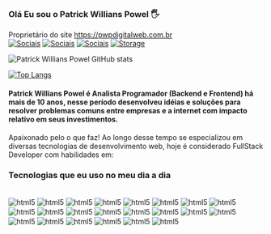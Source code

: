
### Olá Eu sou o Patrick Willians Powel 🖐️
Proprietário do site https://pwpdigitalweb.com.br <br/>
[![Sociais](https://img.shields.io/badge/GitHub-100000?style=for-the-badge&logo=github&logoColor=white)](https://github.com/PatrickPowel)
[![Sociais](https://img.shields.io/badge/LinkedIn-0077B5?style=for-the-badge&logo=linkedin&logoColor=white)](https://www.linkedin.com/in/patrick-powel/)
[![Sociais](https://img.shields.io/badge/HackerEarth-%232C3454.svg?&style=for-the-badge&logo=HackerEarth&logoColor=Blue)](https://www.hackerrank.com/profile/patrickwillians1)
[![Storage](https://img.shields.io/badge/Twitter-1DA1F2?style=for-the-badge&logo=twitter&logoColor=white)](https://twitter.com/i/flow/login?input_flow_data=%7B%22requested_variant%22%3A%22eyJsYW5nIjoicHQifQ%3D%3D%22%7D)

![Patrick Willians Powel GitHub stats](https://github-readme-stats.vercel.app/api?username=patrickpowel&show_icons=true&theme=tokyonight)

[![Top Langs](https://github-readme-stats.vercel.app/api/top-langs/?username=patrickpowel)](https://github.com/patrickpowel/github-readme-stats)

#### Patrick Willians Powel é Analista Programador (Backend e Frontend) há mais de 10 anos, nesse período desenvolveu idéias e soluções para resolver problemas comuns entre empresas e a internet com impacto relativo em seus investimentos.

Apaixonado pelo o que faz! Ao longo desse tempo se especializou em diversas tecnologias de desenvolvimento web, hoje é considerado FullStack Developer com habilidades em:

### Tecnologias que eu uso no meu dia a dia

<div style="display: inline_block;"><br/>
  <img align="center" alt="html5" src="https://img.shields.io/badge/HTML5-E34F26?style=for-the-badge&logo=html5&logoColor=white"/>
  <img align="center" alt="html5" src="https://img.shields.io/badge/CSS-239120?&style=for-the-badge&logo=css3&logoColor=white"/>
  <img align="center" alt="html5" src="https://img.shields.io/badge/CSS3-1572B6?style=for-the-badge&logo=css3&logoColor=white"/>
  <img align="center" alt="html5" src="https://img.shields.io/badge/Sass-CC6699?style=for-the-badge&logo=sass&logoColor=white"/>
  <img align="center" alt="html5" src="https://img.shields.io/badge/JavaScript-F7DF1E?style=for-the-badge&logo=javascript&logoColor=black"/>
  <img align="center" alt="html5" src="https://img.shields.io/badge/TypeScript-007ACC?style=for-the-badge&logo=typescript&logoColor=white"/>
  <img align="center" alt="html5" src="https://img.shields.io/badge/Python-3776AB?style=for-the-badge&logo=python&logoColor=white"/>
  <img align="center" alt="html5" src="https://img.shields.io/badge/Java-ED8B00?style=for-the-badge&logo=openjdk&logoColor=white"/>
  <img align="center" alt="html5" src="https://img.shields.io/badge/React-20232A?style=for-the-badge&logo=react&logoColor=61DAFB"/>
  <img align="center" alt="html5" src="https://img.shields.io/badge/React_Native-20232A?style=for-the-badge&logo=react&logoColor=61DAFB"/>
  <img align="center" alt="html5" src="https://img.shields.io/badge/Vue.js-35495E?style=for-the-badge&logo=vue.js&logoColor=4FC08D"/>
  <img align="center" alt="html5" src="https://img.shields.io/badge/Angular-DD0031?style=for-the-badge&logo=angular&logoColor=white"/>
  <img align="center" alt="html5" src="https://img.shields.io/badge/Bootstrap-563D7C?style=for-the-badge&logo=bootstrap&logoColor=white"/>
  <img align="center" alt="html5" src="https://img.shields.io/badge/jQuery-0769AD?style=for-the-badge&logo=jquery&logoColor=white"/>
  <img align="center" alt="html5" src="https://img.shields.io/badge/Django-092E20?style=for-the-badge&logo=django&logoColor=white"/>
  <img align="center" alt="html5" src="https://img.shields.io/badge/Flask-000000?style=for-the-badge&logo=flask&logoColor=white"/>
  <img align="center" alt="html5" src="https://img.shields.io/badge/Flutter-02569B?style=for-the-badge&logo=flutter&logoColor=white"/>
  <img align="center" alt="html5" src="https://img.shields.io/badge/MySQL-00000F?style=for-the-badge&logo=mysql&logoColor=white"/>
  <img align="center" alt="html5" src="https://img.shields.io/badge/PostgreSQL-316192?style=for-the-badge&logo=postgresql&logoColor=white"/>
  <img align="center" alt="html5" src="https://img.shields.io/badge/MongoDB-4EA94B?style=for-the-badge&logo=mongodb&logoColor=white"/>
  <img align="center" alt="html5" src="https://img.shields.io/badge/SQLite-07405E?style=for-the-badge&logo=sqlite&logoColor=white"/>
  <img align="center" alt="html5" src="https://img.shields.io/badge/Heroku-430098?style=for-the-badge&logo=heroku&logoColor=white"/>
</div>
<br>

